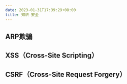 ```yaml
---
date: 2023-01-31T17:39:29+08:00
title: 知识-安全
---
```


## ARP欺骗

## XSS（Cross-Site Scripting）

## CSRF（Cross-Site Request Forgery）
